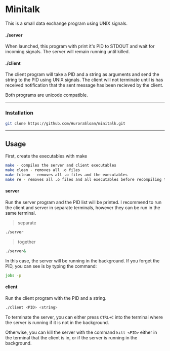 # Minitalk
This is a small data exchange program using UNIX signals.

#### ./server
When launched, this program with print it's PID to STDOUT and wait for incoming signals. The server will remain running until killed.

#### ./client
The client program will take a PID and a string as arguments and send the string to the PID using UNIX signals. The client will not terminate until is has received notification that the sent message has been recieved by the client.

Both programs are unicode compatible.

----
### Installation
```bash
git clone https://github.com/AuroraSloan/minitalk.git
```
----
## Usage
First, create the executables with make
```bash
make - compiles the server and client executables
make clean - removes all .o files
make fclean - removes all .o files and the executables
make re - removes all .o files and all executables before recompiling the programs
```

#### server
Run the server program and the PID list will be printed. I recommend to run the client and server in separate terminals, however they can be run in the same terminal.
>separate
```bash
./server
```
>together
```bash
./server&
```
In this case, the server will be running in the background. If you forget the PID, you can see is by typing the command:
```bash
jobs -p
```
#### client
Run the client program with the PID and a string.
```bash
./client <PID> <string>
```

To terminate the server, you can either press ``CTRL+C`` into the terminal where the server is running if it is not in the background.

Otherwise, you can kill the server with the command ``kill <PID>`` either in the terminal that the client is in, or if the server is running in the background.
